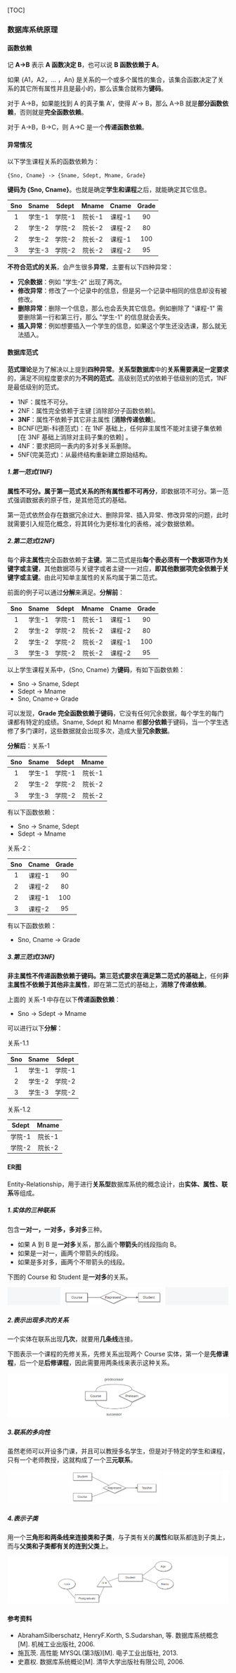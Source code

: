 [TOC]

### 数据库系统原理

#### 函数依赖

记 **A->B** 表示 **A 函数决定 B**，也可以说 **B 函数依赖于 A**。

如果 {A1，A2，... ，An} 是关系的一个或多个属性的集合，该集合函数决定了关系的其它所有属性并且是最小的，那么该集合就称为**键码**。

对于 A->B，如果能找到 A 的真子集 A'，使得 A'-> B，那么 A->B 就是**部分函数依赖**，否则就是**完全函数依赖**。

对于 A->B，B->C，则 A->C 是一个**传递函数依赖**。

#### 异常情况

以下学生课程关系的函数依赖为：

```
{Sno, Cname} -> {Sname, Sdept, Mname, Grade}
```

**键码为 {Sno, Cname}**。也就是确定**学生和课程**之后，就能确定其它信息。

| Sno  | Sname  | Sdept  | Mname  | Cname  | Grade |
| :--: | :----: | :----: | :----: | :----: | :---: |
|  1   | 学生-1 | 学院-1 | 院长-1 | 课程-1 |  90   |
|  2   | 学生-2 | 学院-2 | 院长-2 | 课程-2 |  80   |
|  2   | 学生-2 | 学院-2 | 院长-2 | 课程-1 |  100  |
|  3   | 学生-3 | 学院-2 | 院长-2 | 课程-2 |  95   |

**不符合范式的关系**，会产生很多**异常**，主要有以下四种异常：

- **冗余数据**：例如 "学生-2" 出现了两次。
- **修改异常**：修改了一个记录中的信息，但是另一个记录中相同的信息却没有被修改。
- **删除异常**：删除一个信息，那么也会丢失其它信息。例如删除了 "课程-1" 需要删除第一行和第三行，那么 "学生-1" 的信息就会丢失。
- **插入异常**：例如想要插入一个学生的信息，如果这个学生还没选课，那么就无法插入。

#### 数据库范式

**范式理论**是为了解决以上提到**四种异常**。**关系型数据库**中的**关系需要满足一定要求**的，满足不同程度要求的为**不同的范式**。高级别范式的依赖于低级别的范式，1NF 是最低级别的范式。

- 1NF：属性不可分。
- 2NF：属性完全依赖于主键 [消除部分子函数依赖]。
- **3NF**：属性不依赖于其它非主属性 [**消除传递依赖**]。
- BCNF(巴斯-科德范式)：在 1NF 基础上，任何非主属性不能对主键子集依赖 [在 3NF 基础上消除对主码子集的依赖] 。
- 4NF：要求把同一表内的多对多关系删除。 
- 5NF(完美范式)：从最终结构重新建立原始结构。 

##### 1.第一范式(1NF)

**属性不可分。**属于第一范式关系的**所有属性都不可再分**，即数据项不可分。第一范式强调数据表的原子性，是其他范式的基础。

第一范式依然会存在数据冗余过大、删除异常、插入异常、修改异常的问题，此时就需要引入规范化概念，将其转化为更标准化的表格，减少数据依赖。

##### 2.第二范式(2NF)

每个**非主属性**完全函数依赖于**主键**。第二范式是指**每个表必须有一个数据项作为关键字或主键**，其他数据项与关键字或者主键一一对应，**即其他数据项完全依赖于关键字或主键**。由此可知单主属性的关系均属于第二范式。

前面的例子可以通过**分解**来满足。**分解前**：

| Sno  | Sname  | Sdept  | Mname  | Cname  | Grade |
| :--: | :----: | :----: | :----: | :----: | :---: |
|  1   | 学生-1 | 学院-1 | 院长-1 | 课程-1 |  90   |
|  2   | 学生-2 | 学院-2 | 院长-2 | 课程-2 |  80   |
|  2   | 学生-2 | 学院-2 | 院长-2 | 课程-1 |  100  |
|  3   | 学生-3 | 学院-2 | 院长-2 | 课程-2 |  95   |

以上学生课程关系中，{Sno, Cname} 为**键码**，有如下函数依赖：

- Sno -> Sname, Sdept
- Sdept -> Mname
- Sno, Cname-> Grade

可以发现，**Grade 完全函数依赖于键码**，它没有任何冗余数据，每个学生的每门课都有特定的成绩。Sname, Sdept 和 Mname 都**部分依赖**于键码，当一个学生选修了多门课时，这些数据就会出现多次，造成大量**冗余数据**。

**分解后**：关系-1

| Sno  | Sname  | Sdept  | Mname  |
| :--: | :----: | :----: | :----: |
|  1   | 学生-1 | 学院-1 | 院长-1 |
|  2   | 学生-2 | 学院-2 | 院长-2 |
|  3   | 学生-3 | 学院-2 | 院长-2 |

有以下函数依赖：

- Sno -> Sname, Sdept
- Sdept -> Mname

关系-2：

| Sno  | Cname  | Grade |
| :--: | :----: | :---: |
|  1   | 课程-1 |  90   |
|  2   | 课程-2 |  80   |
|  2   | 课程-1 |  100  |
|  3   | 课程-2 |  95   |

有以下函数依赖：

- Sno, Cname ->  Grade

##### 3.第三范式(3NF)

**非主属性不传递函数依赖于键码。**第三范式要求在满足**第二范式的基础上**，任何**非主属性不依赖于其他非主属性**，即在第二范式的基础上，**消除了传递依赖**。

上面的 关系-1 中存在以下**传递函数依赖**：

- Sno -> Sdept -> Mname

可以进行以下**分解**：

关系-1.1

| Sno  | Sname  | Sdept  |
| :--: | :----: | :----: |
|  1   | 学生-1 | 学院-1 |
|  2   | 学生-2 | 学院-2 |
|  3   | 学生-3 | 学院-2 |

关系-1.2

| Sdept  | Mname  |
| :----: | :----: |
| 学院-1 | 院长-1 |
| 学院-2 | 院长-2 |

#### ER图

Entity-Relationship，用于进行**关系型**数据库系统的概念设计，由**实体、属性、联系**等组成。

##### 1.实体的三种联系

包含**一对一，一对多，多对多**三种。

- 如果 A 到 B 是**一对多**关系，那么画个**带箭头**的线段指向 B。
- 如果是一对一，画两个带箭头的线段。
- 如果是多对多，画两个不带箭头的线段。

下图的 Course 和 Student 是**一对多**的关系。

![image-20200417150541977](assets/image-20200417150541977.png)

##### 2.表示出现多次的关系

一个实体在联系出现**几次**，就要用**几条线**连接。

下图表示一个课程的先修关系，先修关系出现两个 Course 实体，第一个是**先修课程**，后一个是**后修课程**，因此需要用两条线来表示这种关系。

![image-20200417150704398](assets/image-20200417150704398.png)

##### 3.联系的多向性

虽然老师可以开设多门课，并且可以教授多名学生，但是对于特定的学生和课程，只有一个老师教授，这就构成了一个**三元联系**。

![image-20200417150815381](assets/image-20200417150815381.png)

##### 4.表示子类

用一个**三角形和两条线来连接类和子类**，与子类有关的**属性**和联系都连到子类上，而与**父类和子类都有关的连到父类**上。

![image-20200417150829899](assets/image-20200417150829899.png)





#### 参考资料

- AbrahamSilberschatz, HenryF.Korth, S.Sudarshan, 等. 数据库系统概念 [M]. 机械工业出版社, 2006.
- 施瓦茨. 高性能 MYSQL(第3版)[M]. 电子工业出版社, 2013.
- 史嘉权. 数据库系统概论[M]. 清华大学出版社有限公司, 2006.



